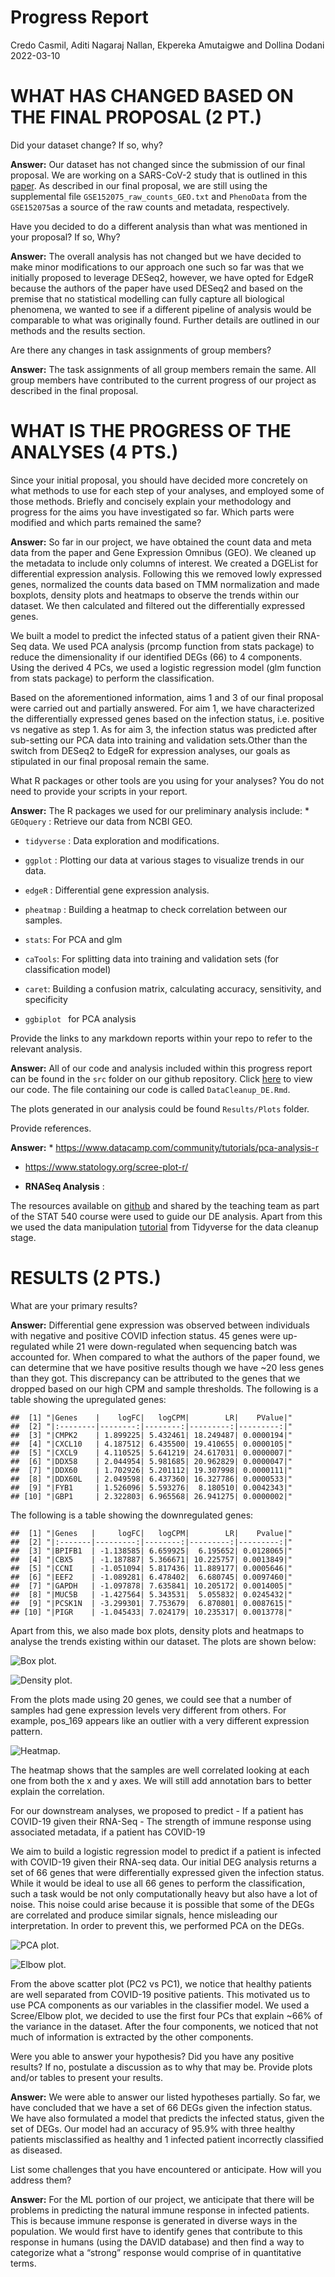 Progress Report
================
Credo Casmil, Aditi Nagaraj Nallan, Ekpereka Amutaigwe and Dollina
Dodani
2022-03-10

# WHAT HAS CHANGED BASED ON THE FINAL PROPOSAL (2 PT.)

Did your dataset change? If so, why?

**Answer:** Our dataset has not changed since the submission of our
final proposal. We are working on a SARS-CoV-2 study that is outlined in
this
[paper](https://journals.plos.org/plosbiology/article?id=10.1371/journal.pbio.3000849).
As described in our final proposal, we are still using the supplemental
file `GSE152075_raw_counts_GEO.txt` and `PhenoData` from the
`GSE152075`as a source of the raw counts and metadata, respectively.

Have you decided to do a different analysis than what was mentioned in
your proposal? If so, Why?

**Answer:** The overall analysis has not changed but we have decided to
make minor modifications to our approach one such so far was that we
initially proposed to leverage DESeq2, however, we have opted for EdgeR
because the authors of the paper have used DESeq2 and based on the
premise that no statistical modelling can fully capture all biological
phenomena, we wanted to see if a different pipeline of analysis would be
comparable to what was originally found. Further details are outlined in
our methods and the results section.

Are there any changes in task assignments of group members?

**Answer:** The task assignments of all group members remain the same.
All group members have contributed to the current progress of our
project as described in the final proposal.

# WHAT IS THE PROGRESS OF THE ANALYSES (4 PTS.)

Since your initial proposal, you should have decided more concretely on
what methods to use for each step of your analyses, and employed some of
those methods. Briefly and concisely explain your methodology and
progress for the aims you have investigated so far. Which parts were
modified and which parts remained the same?

**Answer:** So far in our project, we have obtained the count data and
meta data from the paper and Gene Expression Omnibus (GEO). We cleaned
up the metadata to include only columns of interest. We created a
DGEList for differential expression analysis. Following this we removed
lowly expressed genes, normalized the counts data based on TMM
normalization and made boxplots, density plots and heatmaps to observe
the trends within our dataset. We then calculated and filtered out the
differentially expressed genes.

We built a model to predict the infected status of a patient given their
RNA-Seq data. We used PCA analysis (prcomp function from stats package)
to reduce the dimensionality if our identified DEGs (66) to 4
components. Using the derived 4 PCs, we used a logistic regression model
(glm function from stats package) to perform the classification.

Based on the aforementioned information, aims 1 and 3 of our final
proposal were carried out and partially answered. For aim 1, we have
characterized the differentially expressed genes based on the infection
status, i.e. positive vs negative as step 1. As for aim 3, the infection
status was predicted after sub-setting our PCA data into training and
validation sets.Other than the switch from DESeq2 to EdgeR for
expression analyses, our goals as stipulated in our final proposal
remain the same.

What R packages or other tools are you using for your analyses? You do
not need to provide your scripts in your report.

**Answer:** The R packages we used for our preliminary analysis include:
\* `GEOquery` : Retrieve our data from NCBI GEO.

-   `tidyverse` : Data exploration and modifications.

-   `ggplot` : Plotting our data at various stages to visualize trends
    in our data.

-   `edgeR` : Differential gene expression analysis.

-   `pheatmap` : Building a heatmap to check correlation between our
    samples.

-   `stats`: For PCA and glm

-   `caTools`: For splitting data into training and validation sets (for
    classification model)

-   `caret`: Building a confusion matrix, calculating accuracy,
    sensitivity, and specificity
    
-   `ggbiplot ` for PCA analysis

Provide the links to any markdown reports within your repo to refer to
the relevant analysis.

**Answer:** All of our code and analysis included within this progress
report can be found in the `src` folder on our github repository. Click
[here](https://github.com/STAT540-UBC-2022/project-team-11/blob/main/src/DataCleanup_DE.Rmd)
to view our code. The file containing our code is called
`DataCleanup_DE.Rmd`.

The plots generated in our analysis could be found `Results/Plots`
folder.

Provide references.

**Answer:** \*
<https://www.datacamp.com/community/tutorials/pca-analysis-r>

-   <https://www.statology.org/scree-plot-r/>

-   **RNASeq Analysis** :

The resources available on
[github](https://github.com/STAT540-UBC/resources) and shared by the
teaching team as part of the STAT 540 course were used to guide our DE
analysis. Apart from this we used the data manipulation
[tutorial](https://dplyr.tidyverse.org) from Tidyverse for the data
cleanup stage.

# RESULTS (2 PTS.)

What are your primary results?

**Answer:** Differential gene expression was observed between
individuals with negative and positive COVID infection status. 45 genes
were up-regulated while 21 were down-regulated when sequencing batch was
accounted for. When compared to what the authors of the paper found, we
can determine that we have positive results though we have \~20 less
genes than they got. This discrepancy can be attributed to the genes
that we dropped based on our high CPM and sample thresholds. The
following is a table showing the upregulated genes:

    ##  [1] "|Genes    |    logFC|   logCPM|        LR|    PValue|"
    ##  [2] "|:--------|--------:|--------:|---------:|---------:|"
    ##  [3] "|CMPK2    | 1.899225| 5.432461| 18.249487| 0.0000194|"
    ##  [4] "|CXCL10   | 4.187512| 6.435500| 19.410655| 0.0000105|"
    ##  [5] "|CXCL9    | 4.110525| 5.641219| 24.617031| 0.0000007|"
    ##  [6] "|DDX58    | 2.044954| 5.981685| 20.962829| 0.0000047|"
    ##  [7] "|DDX60    | 1.702926| 5.201112| 19.307998| 0.0000111|"
    ##  [8] "|DDX60L   | 2.049598| 6.437360| 16.327786| 0.0000533|"
    ##  [9] "|FYB1     | 1.526096| 5.593276|  8.180510| 0.0042343|"
    ## [10] "|GBP1     | 2.322803| 6.965568| 26.941275| 0.0000002|"

The following is a table showing the downregulated genes:

    ##  [1] "|Genes   |     logFC|   logCPM|        LR|    Pvalue|"
    ##  [2] "|:-------|---------:|--------:|---------:|---------:|"
    ##  [3] "|BPIFB1  | -1.138585| 6.659925|  6.195652| 0.0128065|"
    ##  [4] "|CBX5    | -1.187887| 5.366671| 10.225757| 0.0013849|"
    ##  [5] "|CCNI    | -1.051094| 5.817436| 11.889177| 0.0005646|"
    ##  [6] "|EEF2    | -1.089281| 6.478402|  6.680745| 0.0097460|"
    ##  [7] "|GAPDH   | -1.097878| 7.635841| 10.205172| 0.0014005|"
    ##  [8] "|MUC5B   | -1.427564| 5.343531|  5.055832| 0.0245432|"
    ##  [9] "|PCSK1N  | -3.299301| 7.753679|  6.870801| 0.0087615|"
    ## [10] "|PIGR    | -1.045433| 7.024179| 10.235317| 0.0013778|"

Apart from this, we also made box plots, density plots and heatmaps to
analyse the trends existing within our dataset. The plots are shown
below:

![Box plot.](../Results/Plots/box_plot.jpg)

![Density plot.](../Results/Plots/density.jpg)

From the plots made using 20 genes, we could see that a number of samples had gene expression levels very different from others. For example, pos_169 appears like an outlier with a very different expression pattern.

![Heatmap.](../Results/Plots/heatmap.jpg)

The heatmap shows that the samples are well correlated looking at each one from both the x and y axes. We will still add annotation bars to better explain the correlation.

For our downstream analyses, we proposed to predict - If a patient has
COVID-19 given their RNA-Seq - The strength of immune response using
associated metadata, if a patient has COVID-19

We aim to build a logistic regression model to predict if a patient is
infected with COVID-19 given their RNA-seq data. Our initial DEG
analysis returns a set of 66 genes that were differentially expressed
given the infection status. While it would be ideal to use all 66 genes
to perform the classification, such a task would be not only
computationally heavy but also have a lot of noise. This noise could
arise because it is possible that some of the DEGs are correlated and
produce similar signals, hence misleading our interpretation. In order
to prevent this, we performed PCA on the DEGs.

![PCA plot.](../Results/Plots/pca.jpg)

![Elbow plot.](../Results/Plots/elbow.jpg)

From the above scatter plot (PC2 vs PC1), we notice that healthy
patients are well separated from COVID-19 positive patients. This
motivated us to use PCA components as our variables in the classifier
model. We used a Scree/Elbow plot, we decided to use the first four PCs
that explain \~66% of the variance in the dataset. After the four
components, we noticed that not much of information is extracted by the
other components.

Were you able to answer your hypothesis? Did you have any positive
results? If no, postulate a discussion as to why that may be. Provide
plots and/or tables to present your results.

**Answer:** We were able to answer our listed hypotheses partially. So
far, we have concluded that we have a set of 66 DEGs given the infection
status. We have also formulated a model that predicts the infected
status, given the set of DEGs. Our model had an accuracy of 95.9% with
three healthy patients misclassified as healthy and 1 infected patient
incorrectly classified as diseased.

List some challenges that you have encountered or anticipate. How will
you address them?

**Answer:** For the ML portion of our project, we anticipate that there
will be problems in predicting the natural immune response in infected
patients. This is because immune response is generated in diverse ways
in the population. We would first have to identify genes that contribute
to this response in humans (using the DAVID database) and then find a
way to categorize what a “strong” response would comprise of in
quantitative terms.
